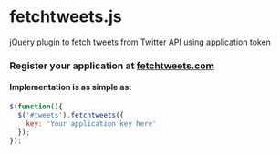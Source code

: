 fetchtweets.js
==============

jQuery plugin to fetch tweets from Twitter API using application token

### Register your application at [fetchtweets.com](http://www.fetchtweets.com)

#### Implementation is as simple as:

```js
$(function(){
  $('#tweets').fetchtweets({
    key: 'Your application key here'
  });
});
```